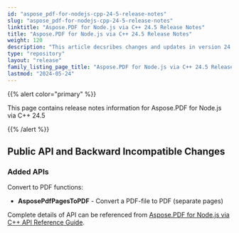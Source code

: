 ```yaml
---
id: "aspose_pdf-for-nodejs-cpp-24-5-release-notes"
slug: "aspose_pdf-for-nodejs-cpp-24-5-release-notes"
linktitle: "Aspose.PDF for Node.js via C++ 24.5 Release Notes"
title: "Aspose.PDF for Node.js via C++ 24.5 Release Notes"
weight: 120
description: "This article decsribes changes and updates in version 24.5 of Aspose.PDF for Node.js via C++"
type: "repository"
layout: "release"
family_listing_page_title: "Aspose.PDF for Node.js via C++ 24.5 Release Notes"
lastmod: "2024-05-24"
---
```


{{% alert color="primary" %}}

This page contains release notes information for Aspose.PDF for Node.js via C++ 24.5

{{% /alert %}}

## Public API and Backward Incompatible Changes

### Added APIs

Convert to PDF functions:
* **AsposePdfPagesToPDF** - Convert a PDF-file to PDF (separate pages)


Complete details of API can be referenced from [Aspose.PDF for Node.js via C++ API Reference Guide](https://reference.aspose.com/pdf/nodejs-cpp/).